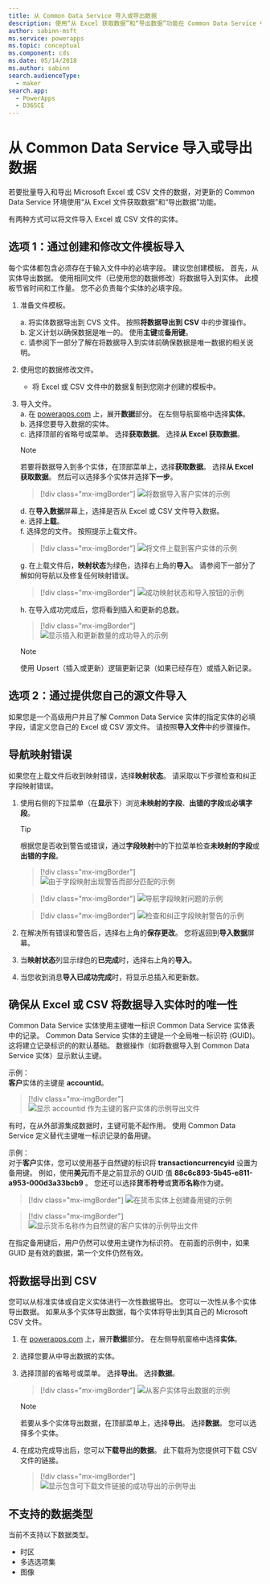 ```yaml
---
title: 从 Common Data Service 导入或导出数据
description: 使用“从 Excel 获取数据”和“导出数据”功能在 Common Data Service 中的实体中批量导入和导出 Excel 或 CSV 文件的数据
author: sabinn-msft
ms.service: powerapps
ms.topic: conceptual
ms.component: cds
ms.date: 05/14/2018
ms.author: sabinn
search.audienceType:
  - maker
search.app:
  - PowerApps
  - D365CE
---
```

# <a name="import-or-export-data-from-common-data-service"></a>从 Common Data Service 导入或导出数据

若要批量导入和导出 Microsoft Excel 或 CSV 文件的数据，对更新的 Common Data Service 环境使用“从 Excel 文件获取数据”和“导出数据”功能。

有两种方式可以将文件导入 Excel 或 CSV 文件的实体。

## <a name="option-1-import-by-creating-and-modifying-a-file-template"></a>选项 1：通过创建和修改文件模板导入

每个实体都包含必须存在于输入文件中的必填字段。 建议您创建模板。 首先，从实体导出数据。 使用相同文件（已使用您的数据修改）将数据导入到实体。 此模板节省时间和工作量。 您不必负责每个实体的必填字段。

1. 准备文件模板。

    a. 将实体数据导出到 CVS 文件。 按照**将数据导出到 CSV** 中的步骤操作。  
    b. 定义计划以确保数据是唯一的。 使用**主键**或**备用键**。  
    c. 请参阅下一部分了解在将数据导入到实体前确保数据是唯一数据的相关说明。 

1. 使用您的数据修改文件。

    - 将 Excel 或 CSV 文件中的数据复制到您刚才创建的模板中。

1. 导入文件。  
    a. 在 [powerapps.com](https://web.powerapps.com/) 上，展开**数据**部分。 在左侧导航窗格中选择**实体**。  
    b. 选择您要导入数据的实体。  
    c. 选择顶部的省略号或菜单。 选择**获取数据**。 选择**从 Excel 获取数据**。  

    > [!NOTE]
    > 若要将数据导入到多个实体，在顶部菜单上，选择**获取数据**。 选择**从 Excel 获取数据**。 然后可以选择多个实体并选择**下一步**。

    > [!div class="mx-imgBorder"] 
    > ![将数据导入**客户**实体的示例](./media/data-platform-import-export/import-data-to-account.png)

    d. 在**导入数据**屏幕上，选择是否从 Excel 或 CSV 文件导入数据。  
    e. 选择**上载**。  
    f. 选择您的文件。 按照提示上载文件。  

    > [!div class="mx-imgBorder"] 
    > ![将文件上载到**客户**实体的示例](./media/data-platform-import-export/upload-account.png)

    g. 在上载文件后，**映射状态**为绿色，选择右上角的**导入**。 请参阅下一部分了解如何导航以及修复任何映射错误。  

    > [!div class="mx-imgBorder"] 
    > ![成功**映射状态**和**导入**按钮的示例](./media/data-platform-import-export/success-map-imp.png)

    h. 在导入成功完成后，您将看到插入和更新的总数。  

    > [!div class="mx-imgBorder"] 
    > ![显示插入和更新数量的成功导入的示例](./media/data-platform-import-export/success-imp-insert.png)

    > [!NOTE]
    > 使用 Upsert（插入或更新）逻辑更新记录（如果已经存在）或插入新记录。

## <a name="option-2-import-by-bringing-your-own-source-file"></a>选项 2：通过提供您自己的源文件导入

如果您是一个高级用户并且了解 Common Data Service 实体的指定实体的必填字段，请定义您自己的 Excel 或 CSV 源文件。 请按照**导入文件**中的步骤操作。

## <a name="navigate-mapping-errors"></a>导航映射错误

如果您在上载文件后收到映射错误，选择**映射状态**。 请采取以下步骤检查和纠正字段映射错误。

1. 使用右侧的下拉菜单（在**显示**下）浏览**未映射的字段**、**出错的字段**或**必填字段**。

    > [!TIP]
    > 根据您是否收到警告或错误，通过**字段映射**中的下拉菜单检查**未映射的字段**或**出错的字段**。

    > [!div class="mx-imgBorder"] 
    > ![由于字段映射出现警告而部分匹配的示例](./media/data-platform-import-export/partial-match.png)

    > [!div class="mx-imgBorder"] 
    > ![导航字段映射问题的示例](./media/data-platform-import-export/navigate-mappings.png)

    > [!div class="mx-imgBorder"] 
    > ![检查和纠正字段映射警告的示例](./media/data-platform-import-export/inspect-warnings.png)

2. 在解决所有错误和警告后，选择右上角的**保存更改**。 您将返回到**导入数据**屏幕。
3. 当**映射状态**列显示绿色的**已完成**时，选择右上角的**导入**。
4. 当您收到消息**导入已成功完成**时，将显示总插入和更新数。

## <a name="ensure-uniqueness-when-you-import-data-into-an-entity-from-excel-or-csv"></a>确保从 Excel 或 CSV 将数据导入实体时的唯一性

Common Data Service 实体使用主键唯一标识 Common Data Service 实体表中的记录。 Common Data Service 实体的主键是一个全局唯一标识符 (GUID)。 这将建立记录标识的的默认基础。 数据操作（如将数据导入到 Common Data Service 实体）显示默认主键。

示例：  
**客户**实体的主键是 **accountid**。

   > [!div class="mx-imgBorder"] 
   > ![显示 **accountid** 作为主键的**客户**实体的示例导出文件](./media/data-platform-import-export/export-pk.png)

有时，在从外部源集成数据时，主键可能不起作用。 使用 Common Data Service 定义替代主键唯一标识记录的备用键。

示例：  
对于**客户**实体，您可以使用基于自然键的标识将 **transactioncurrencyid** 设置为备用键。 例如，使用**美元**而不是之前显示的 GUID 值 **88c6c893-5b45-e811-a953-000d3a33bcb9** 。 您还可以选择**货币符号**或**货币名称**作为键。

   > [!div class="mx-imgBorder"] 
   > ![在**货币**实体上创建备用键的示例](./media/data-platform-import-export/create-ak.png)

   > [!div class="mx-imgBorder"] 
   > ![显示**货币名称**作为自然键的**客户**实体的示例导出文件](./media/data-platform-import-export/export-nk.png)

在指定备用键后，用户仍然可以使用主键作为标识符。 在前面的示例中，如果 GUID 是有效的数据，第一个文件仍然有效。

## <a name="export-data-to-csv"></a>将数据导出到 CSV

您可以从标准实体或自定义实体进行一次性数据导出。 您可以一次性从多个实体导出数据。 如果从多个实体导出数据，每个实体将导出到其自己的 Microsoft CSV 文件。

1. 在 [powerapps.com](https://web.powerapps.com/) 上，展开**数据**部分。 在左侧导航窗格中选择**实体**。
1. 选择您要从中导出数据的实体。
1. 选择顶部的省略号或菜单。 选择**导出**。 选择**数据**。

    > [!div class="mx-imgBorder"] 
    > ![从**客户**实体导出数据的示例](./media/data-platform-import-export/export-account.png)

    > [!NOTE]
    > 若要从多个实体导出数据，在顶部菜单上，选择**导出**。 选择**数据**。 您可以选择多个实体。

1. 在成功完成导出后，您可以**下载导出的数据**。 此下载将为您提供可下载 CSV 文件的链接。

    > [!div class="mx-imgBorder"] 
    > ![显示包含可下载文件链接的成功导出的示例导出](./media/data-platform-import-export/export-success.png)

## <a name="unsupported-data-types"></a>不支持的数据类型

当前不支持以下数据类型。

- 时区
- 多选选项集
- 图像
